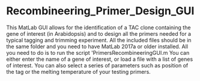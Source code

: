 # Recombineering_Primer_Design_GUI
This MatLab GUI allows for the identification of a TAC clone containing the gene of interest (in Arabidopsis) and to design all the primers needed for a typical tagging and trimming experiment.
All the included files should be in the same folder and you need to have MatLab 2017a or older installed.
All you need to do is to run the script 'PrimersRecombineeringGUI.m
You can either enter the name of a gene of interest, or load a file with a list of genes of interest. 
You can also select a series of parameters such as position of the tag or the melting temperature of your testing primers. 

